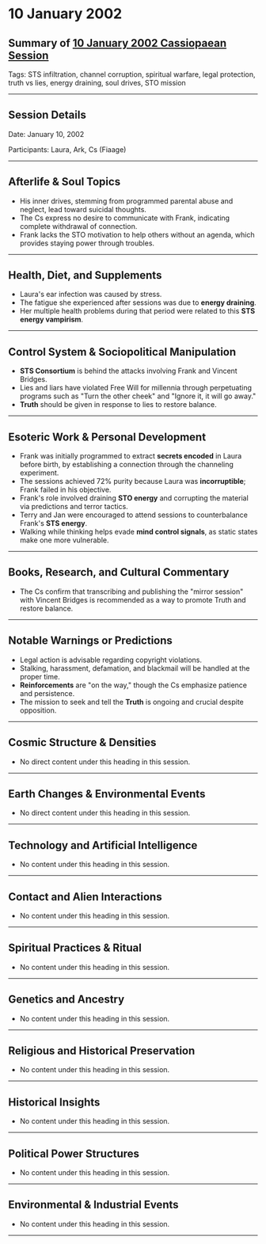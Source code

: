 # 10 January 2002

## Summary of [10 January 2002 Cassiopaean Session](https://cassiopaea.org/forum/threads/session-10-january-2002.18684/)

Tags: STS infiltration, channel corruption, spiritual warfare, legal protection, truth vs lies, energy draining, soul drives, STO mission

---


## Session Details

Date: January 10, 2002

Participants: Laura, Ark, Cs (Fiaage)

---


## Afterlife & Soul Topics

- His inner drives, stemming from programmed parental abuse and neglect, lead toward suicidal thoughts.
- The Cs express no desire to communicate with Frank, indicating complete withdrawal of connection.
- Frank lacks the STO motivation to help others without an agenda, which provides staying power through troubles.

---


## Health, Diet, and Supplements

- Laura's ear infection was caused by stress.
- The fatigue she experienced after sessions was due to **energy draining**.
- Her multiple health problems during that period were related to this **STS energy vampirism**.

---


## Control System & Sociopolitical Manipulation

- **STS Consortium** is behind the attacks involving Frank and Vincent Bridges.
- Lies and liars have violated Free Will for millennia through perpetuating programs such as "Turn the other cheek" and "Ignore it, it will go away."
- **Truth** should be given in response to lies to restore balance.

---


## Esoteric Work & Personal Development

- Frank was initially programmed to extract **secrets encoded** in Laura before birth, by establishing a connection through the channeling experiment.
- The sessions achieved 72% purity because Laura was **incorruptible**; Frank failed in his objective.
- Frank's role involved draining **STO energy** and corrupting the material via predictions and terror tactics.
- Terry and Jan were encouraged to attend sessions to counterbalance Frank's **STS energy**.
- Walking while thinking helps evade **mind control signals**, as static states make one more vulnerable.

---


## Books, Research, and Cultural Commentary

- The Cs confirm that transcribing and publishing the "mirror session" with Vincent Bridges is recommended as a way to promote Truth and restore balance.

---


## Notable Warnings or Predictions

- Legal action is advisable regarding copyright violations.
- Stalking, harassment, defamation, and blackmail will be handled at the proper time.
- **Reinforcements** are "on the way," though the Cs emphasize patience and persistence.
- The mission to seek and tell the **Truth** is ongoing and crucial despite opposition.

---



## Cosmic Structure & Densities

- No direct content under this heading in this session.

---


## Earth Changes & Environmental Events

- No direct content under this heading in this session.

---


## Technology and Artificial Intelligence

- No content under this heading in this session.

---


## Contact and Alien Interactions

- No content under this heading in this session.

---


## Spiritual Practices & Ritual

- No content under this heading in this session.

---


## Genetics and Ancestry

- No content under this heading in this session.

---


## Religious and Historical Preservation

- No content under this heading in this session.

---


## Historical Insights

- No content under this heading in this session.

---


## Political Power Structures

- No content under this heading in this session.

---


## Environmental & Industrial Events

- No content under this heading in this session.

---


